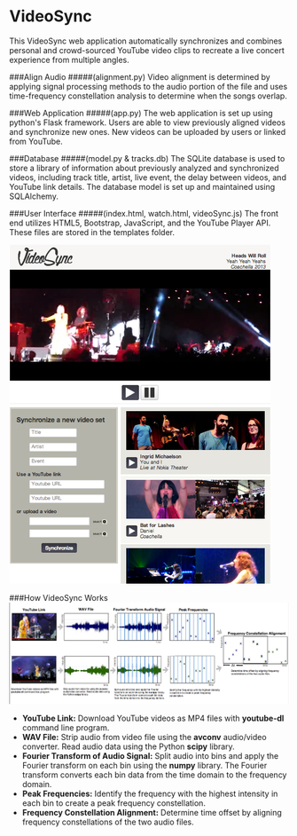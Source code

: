 VideoSync
=========

This VideoSync web application automatically synchronizes and combines personal and crowd-sourced YouTube video clips to recreate a live concert experience from multiple angles. 

###Align Audio
#####(alignment.py)
Video alignment is determined by applying signal processing methods to the audio portion of the file and uses time-frequency constellation analysis to determine when the songs overlap.

###Web Application
#####(app.py)
The web application is set up using python's Flask framework. Users are able to view previously aligned videos and synchronize new ones. New videos can be uploaded by users or linked from YouTube.

###Database
#####(model.py & tracks.db)
The SQLite database is used to store a library of information about previously analyzed and synchronized videos, including track title, artist, live event, the delay between videos, and YouTube link details. The database model is set up and maintained using SQLAlchemy.

###User Interface
#####(index.html, watch.html, videoSync.js)
The front end utilizes HTML5, Bootstrap, JavaScript, and the YouTube Player API. These files are stored in the templates folder.


![Alt text](screenshots/screenshot.png "User interface")

###How VideoSync Works
![Alt text](screenshots/diagram.png "Explanation diagram")
* **YouTube Link:** Download YouTube videos as MP4 files with **youtube-dl** command line program.
* **WAV File:** Strip audio from video file using the **avconv** audio/video converter. Read audio data using the Python **scipy** library.
* **Fourier Transform of Audio Signal:** Split audio into bins and apply the Fourier transform on each bin using the **numpy** library. The Fourier transform converts each bin data from the time domain to the frequency domain.
* **Peak Frequencies:** Identify the frequency with the highest intensity in each bin to create a peak frequency constellation.
* **Frequency Constellation Alignment:** Determine time offset by aligning frequency constellations of the two audio files. 
